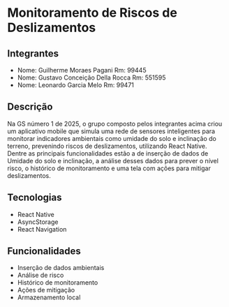 # Monitoramento de Riscos de Deslizamentos

## Integrantes
- Nome: Guilherme Moraes Pagani  Rm: 99445
- Nome: Gustavo Conceição Della Rocca       Rm: 551595
- Nome: Leonardo Garcia Melo     Rm: 99471

## Descrição
Na GS número 1 de 2025, o grupo composto pelos integrantes acima criou um aplicativo mobile que simula uma rede de sensores inteligentes para monitorar indicadores ambientais como umidade do solo e inclinação do terreno, prevenindo riscos de deslizamentos, utilizando React Native.
Dentre as principais funcionalidades estão a de inserção de dados de Umidade do solo e inclinação, a análise desses dados para prever o nível risco, o histórico de monitoramento e uma tela com ações para mitigar deslizamentos.

## Tecnologias
- React Native
- AsyncStorage
- React Navigation

## Funcionalidades
- Inserção de dados ambientais
- Análise de risco
- Histórico de monitoramento
- Ações de mitigação
- Armazenamento local

